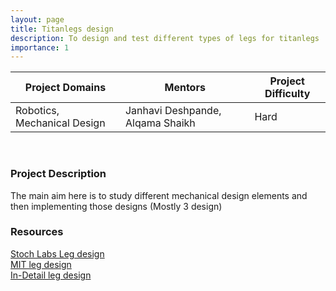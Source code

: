 ```yaml
---
layout: page
title: Titanlegs design
description: To design and test different types of legs for titanlegs
importance: 1
---
```


| Project Domains             | Mentors                          | Project Difficulty |
|-----------------------------|----------------------------------|--------------------|
| Robotics, Mechanical Design | Janhavi Deshpande, Alqama Shaikh | Hard               |

<br>

### Project Description

The main aim here is to study different mechanical design elements and then implementing those designs (Mostly 3 design)

### Resources

[Stoch Labs Leg design](https://www.stochlab.com/papers/Design.pdf) <br>
[MIT leg design](https://dspace.mit.edu/bitstream/handle/1721.1/126619/IROS.pdf) <br>
[In-Detail leg design](https://drive.google.com/file/d/1meapWwXyDHX0s2xRH_jG_Mez2rUnad7F/view?usp=sharing) <br>